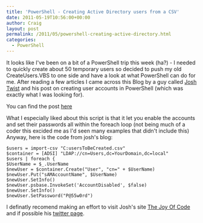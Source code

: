 ```yaml
---
title: 'PowerShell - Creating Active Directory users from a CSV'
date: 2011-05-19T10:56:00+00:00
author: Craig
layout: post
permalink: /2011/05/powershell-creating-active-directory.html
categories:
  - PowerShell
---
```


It looks like I've been on a bit of a PowerShell trip this week (ha?) - I needed to quickly create about 50 temporary users so decided to push my old CreateUsers.VBS to one side and have a look at what PowerShell can do for me. After reading a few articles I came across this Blog by a guy called  [Josh Twist](http://www.thejoyofcode.com/Josh.aspx) and his post on creating user accounts in PowerShell (which was exactly what I was looking for).

<!--more-->

You can find the post [here](http://www.thejoyofcode.com/Creating_AD_user_accounts_in_PowerShell.aspx)

What I especially liked about this script is that it let you enable the accounts and set their passwords all within the foreach loop (not being much of a coder this excided me as I'd seen many examples that didn't include this)
Anyway, here is the code from josh's blog:

```
$users = import-csv "C:usersToBeCreated.csv"
$container = [ADSI] "LDAP://cn=Users,dc=YourDomain,dc=local"
$users | foreach {
$UserName = $_.UserName
$newUser = $container.Create("User", "cn=" + $UserName)
$newUser.Put("sAMAccountName", $UserName)
$newUser.SetInfo()
$newUser.psbase.InvokeSet('AccountDisabled', $false)
$newUser.SetInfo()
$newUser.SetPassword("P@55w0rd")
```

I definatly recomend making an effort to visit Josh's site [The Joy Of Code](http://www.thejoyofcode.com/) and if possible his [twitter page](http://twitter.com/joshtwist).